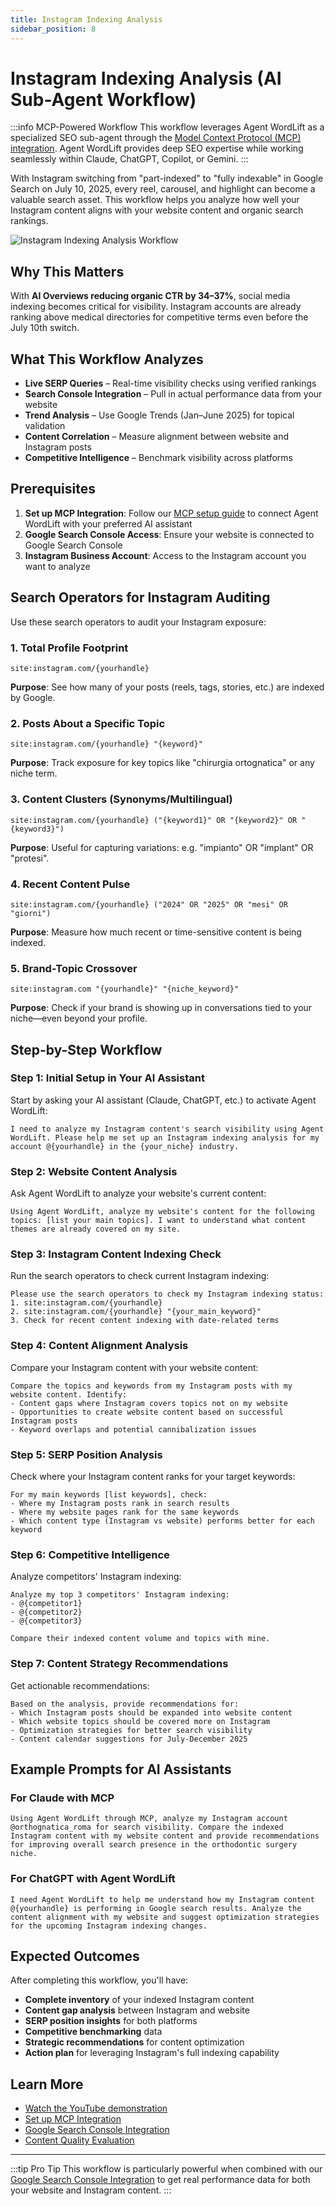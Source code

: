 ```yaml
---
title: Instagram Indexing Analysis
sidebar_position: 8
---
```


# Instagram Indexing Analysis (AI Sub-Agent Workflow)

:::info MCP-Powered Workflow
This workflow leverages Agent WordLift as a specialized SEO sub-agent through the [Model Context Protocol (MCP) integration](../integrations.md#agent-wordlift-model-context-protocol-mcp-integration). Agent WordLift provides deep SEO expertise while working seamlessly within Claude, ChatGPT, Copilot, or Gemini.
:::

With Instagram switching from "part-indexed" to "fully indexable" in Google Search on July 10, 2025, every reel, carousel, and highlight can become a valuable search asset. This workflow helps you analyze how well your Instagram content aligns with your website content and organic search rankings.

![Instagram Indexing Analysis Workflow](../images/instagram-indexing-analysis.png)

## Why This Matters

With **AI Overviews reducing organic CTR by 34–37%**, social media indexing becomes critical for visibility. Instagram accounts are already ranking above medical directories for competitive terms even before the July 10th switch.

## What This Workflow Analyzes

- **Live SERP Queries** – Real-time visibility checks using verified rankings
- **Search Console Integration** – Pull in actual performance data from your website
- **Trend Analysis** – Use Google Trends (Jan–June 2025) for topical validation
- **Content Correlation** – Measure alignment between website and Instagram posts
- **Competitive Intelligence** – Benchmark visibility across platforms

## Prerequisites

1. **Set up MCP Integration**: Follow our [MCP setup guide](../integrations.md#agent-wordlift-model-context-protocol-mcp-integration) to connect Agent WordLift with your preferred AI assistant
2. **Google Search Console Access**: Ensure your website is connected to Google Search Console
3. **Instagram Business Account**: Access to the Instagram account you want to analyze

## Search Operators for Instagram Auditing

Use these search operators to audit your Instagram exposure:

### 1. Total Profile Footprint
```
site:instagram.com/{yourhandle}
```
**Purpose**: See how many of your posts (reels, tags, stories, etc.) are indexed by Google.

### 2. Posts About a Specific Topic
```
site:instagram.com/{yourhandle} "{keyword}"
```
**Purpose**: Track exposure for key topics like "chirurgia ortognatica" or any niche term.

### 3. Content Clusters (Synonyms/Multilingual)
```
site:instagram.com/{yourhandle} ("{keyword1}" OR "{keyword2}" OR "{keyword3}")
```
**Purpose**: Useful for capturing variations: e.g. "impianto" OR "implant" OR "protesi".

### 4. Recent Content Pulse
```
site:instagram.com/{yourhandle} ("2024" OR "2025" OR "mesi" OR "giorni")
```
**Purpose**: Measure how much recent or time-sensitive content is being indexed.

### 5. Brand-Topic Crossover
```
site:instagram.com "{yourhandle}" "{niche_keyword}"
```
**Purpose**: Check if your brand is showing up in conversations tied to your niche—even beyond your profile.

## Step-by-Step Workflow

### Step 1: Initial Setup in Your AI Assistant

Start by asking your AI assistant (Claude, ChatGPT, etc.) to activate Agent WordLift:

```
I need to analyze my Instagram content's search visibility using Agent WordLift. Please help me set up an Instagram indexing analysis for my account @{yourhandle} in the {your_niche} industry.
```

### Step 2: Website Content Analysis

Ask Agent WordLift to analyze your website's current content:

```
Using Agent WordLift, analyze my website's content for the following topics: [list your main topics]. I want to understand what content themes are already covered on my site.
```

### Step 3: Instagram Content Indexing Check

Run the search operators to check current Instagram indexing:

```
Please use the search operators to check my Instagram indexing status:
1. site:instagram.com/{yourhandle}
2. site:instagram.com/{yourhandle} "{your_main_keyword}"
3. Check for recent content indexing with date-related terms
```

### Step 4: Content Alignment Analysis

Compare your Instagram content with your website content:

```
Compare the topics and keywords from my Instagram posts with my website content. Identify:
- Content gaps where Instagram covers topics not on my website
- Opportunities to create website content based on successful Instagram posts
- Keyword overlaps and potential cannibalization issues
```

### Step 5: SERP Position Analysis

Check where your Instagram content ranks for your target keywords:

```
For my main keywords [list keywords], check:
- Where my Instagram posts rank in search results
- Where my website pages rank for the same keywords
- Which content type (Instagram vs website) performs better for each keyword
```

### Step 6: Competitive Intelligence

Analyze competitors' Instagram indexing:

```
Analyze my top 3 competitors' Instagram indexing:
- @{competitor1}
- @{competitor2}
- @{competitor3}

Compare their indexed content volume and topics with mine.
```

### Step 7: Content Strategy Recommendations

Get actionable recommendations:

```
Based on the analysis, provide recommendations for:
- Which Instagram posts should be expanded into website content
- Which website topics should be covered more on Instagram
- Optimization strategies for better search visibility
- Content calendar suggestions for July-December 2025
```

## Example Prompts for AI Assistants

### For Claude with MCP
```
Using Agent WordLift through MCP, analyze my Instagram account @orthognatica_roma for search visibility. Compare the indexed Instagram content with my website content and provide recommendations for improving overall search presence in the orthodontic surgery niche.
```

### For ChatGPT with Agent WordLift
```
I need Agent WordLift to help me understand how my Instagram content @{yourhandle} is performing in Google search results. Analyze the content alignment with my website and suggest optimization strategies for the upcoming Instagram indexing changes.
```

## Expected Outcomes

After completing this workflow, you'll have:

- **Complete inventory** of your indexed Instagram content
- **Content gap analysis** between Instagram and website
- **SERP position insights** for both platforms
- **Competitive benchmarking** data
- **Strategic recommendations** for content optimization
- **Action plan** for leveraging Instagram's full indexing capability

## Learn More

- [Watch the YouTube demonstration](https://www.youtube.com/watch?v=qPzidYw0ITA)
- [Set up MCP Integration](../integrations.md#agent-wordlift-model-context-protocol-mcp-integration)
- [Google Search Console Integration](./google-search-console.md)
- [Content Quality Evaluation](./content-evaluation.md)

---

:::tip Pro Tip
This workflow is particularly powerful when combined with our [Google Search Console Integration](./google-search-console.md) to get real performance data for both your website and Instagram content.
:::
